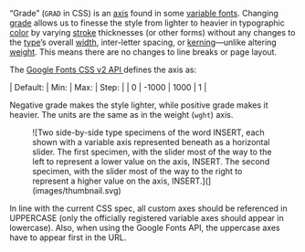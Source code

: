 
“Grade” (`GRAD` in CSS) is an [axis](/glossary/axis_in_variable_fonts) found in some [variable fonts](/glossary/variable_fonts). Changing [grade](/glossary/grade) allows us to finesse the style from lighter to heavier in typographic [color](/glossary/color) by varying [stroke](/glossary/stroke) thicknesses (or other forms) without any changes to the [type](/glossary/type)’s overall [width](width), inter-letter spacing, or [kerning](/glossary/kerning)—unlike altering [weight](/glossary/weight). This means there are no changes to line breaks or page layout.

The [Google Fonts CSS v2 API ](https://developers.google.com/fonts/docs/css2) defines the axis as:

| Default: | Min: | Max: | Step: |
| 0 | -1000 | 1000 | 1 |

Negative grade makes the style lighter, while positive grade makes it heavier. The units are the same as in the weight (`wght`) axis.

<figure>

![Two side-by-side type specimens of the word INSERT, each shown with a variable axis represented beneath as a horizontal slider. The first specimen, with the slider most of the way to the left to represent a lower value on the axis, INSERT. The second specimen, with the slider most of the way to the right to represent a higher value on the axis, INSERT.](](images/thumbnail.svg)

</figure>

In line with the current CSS spec, all custom axes should be referenced in UPPERCASE (only the officially registered variable axes should appear in lowercase). Also, when using the Google Fonts API, the uppercase axes have to appear first in the URL.
